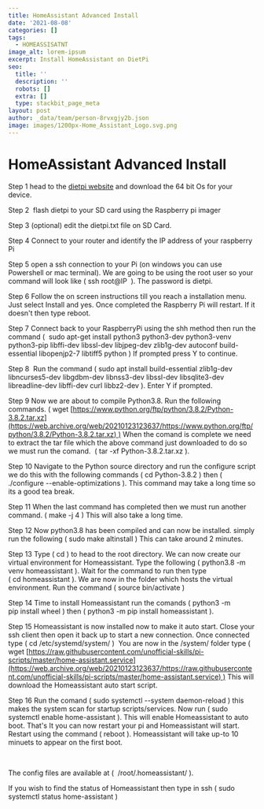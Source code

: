 ```yaml
---
title: HomeAssistant Advanced Install
date: '2021-08-08'
categories: []
tags:
  - HOMEASSISATNT
image_alt: lorem-ipsum
excerpt: Install HomeAssistant on DietPi
seo:
  title: ''
  description: ''
  robots: []
  extra: []
  type: stackbit_page_meta
layout: post
author: _data/team/person-8rvxgjy2b.json
image: images/1200px-Home_Assistant_Logo.svg.png
---
```

# HomeAssistant Advanced Install&#xA;

Step 1 head to the [dietpi website](https://dietpi.com/) and download the 64 bit Os for your device.

Step 2  flash dietpi to your SD card using the Raspberry pi imager

Step 3 (optional) edit the dietpi.txt file on SD Card.

Step 4 Connect to your router and identify the IP address of your raspberry Pi

Step 5 open a ssh connection to your Pi (on windows you can use Powershell or mac terminal). We are going to be using the root user so your command will look like ( ssh root@IP  ). The password is dietpi.

Step 6 Follow the on screen instructions till you reach a installation menu. Just select Install and yes. Once completed the Raspberry Pi will restart. If it doesn't then type reboot.

Step 7 Connect back to your RaspberryPi using the shh method then run the command (  sudo apt-get install python3 python3-dev python3-venv python3-pip libffi-dev libssl-dev libjpeg-dev zlib1g-dev autoconf build-essential libopenjp2-7 libtiff5 python ) If prompted press Y to continue.

Step 8  Run the command ( sudo apt install build-essential zlib1g-dev libncurses5-dev libgdbm-dev libnss3-dev libssl-dev libsqlite3-dev libreadline-dev libffi-dev curl libbz2-dev ). Enter Y if prompted.

Step 9 Now we are about to compile Python3.8. Run the following commands. ( wget [https://www.python.org/ftp/python/3.8.2/Python-3.8.2.tar.xz](https://web.archive.org/web/20210123123637/https://www.python.org/ftp/python/3.8.2/Python-3.8.2.tar.xz) ) When the comand is complete we need to extract the tar file which the above command just downloaded to do so we must run the comand.  ( tar -xf Python-3.8.2.tar.xz ).  

Step 10 Navigate to the Python source directory and run the configure script we do this with the following commands ( cd Python-3.8.2 ) then ( ./configure --enable-optimizations ). This command may take a long time so its a good tea break.

Step 11 When the last command has completed then we must run another command. ( make -j 4 ) This will also take a long time.

Step 12 Now python3.8 has been compiled and can now be installed. simply run the following ( sudo make altinstall ) This can take around 2 minutes.

Step 13 Type ( cd ) to head to the root directory. We can now create our virtual environment for Homeassistant. Type the following ( python3.8 -m venv homeassistant ). Wait for the command to run then type ( cd homeassistant ). We are now in the folder which hosts the virtual environment. Run the command ( source bin/activate )

Step 14 Time to install Homeassistant run the comands ( python3 -m pip install wheel ) then ( python3 -m pip install homeassistant ).

Step 15 Homeassistant is now installed now to make it auto start. Close your ssh client then open it back up to start a new connection. Once connected type ( cd /etc/systemd/system/ )  You are now in the /system/ folder type ( wget [https://raw.githubusercontent.com/unofficial-skills/pi-scripts/master/home-assistant.service](https://web.archive.org/web/20210123123637/https://raw.githubusercontent.com/unofficial-skills/pi-scripts/master/home-assistant.service) ) This will download the Homeassistant auto start script. 

Step 16 Run the comand ( sudo systemctl --system daemon-reload ) this makes the system scan for startup scripts/services. Now run ( sudo systemctl enable home-assistant ). This will enable Homeassistant to auto boot. That's It you can now restart your pi and Homeassistant will start. Restart using the command ( reboot ). Homeassistant will take up-to 10 minuets to appear on the first boot. 

 

The config files are available at (  /root/.homeassistant/ ).

If you wish to find the status of Homeassistant then type in ssh ( sudo systemctl status home-assistant )
